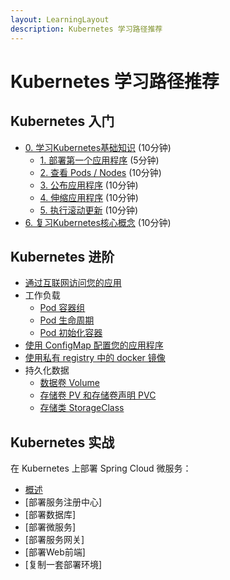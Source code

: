```yaml
---
layout: LearningLayout
description: Kubernetes 学习路径推荐
---
```


# Kubernetes 学习路径推荐

## **Kubernetes 入门**
  * [0. 学习Kubernetes基础知识](/learning/k8s-basics/kubernetes-basics.html) (10分钟)
    * [1. 部署第一个应用程序](/learning/k8s-basics/deploy-app.html) (5分钟)
    * [2. 查看 Pods / Nodes](/learning/k8s-basics/explore.html) (10分钟)
    * [3. 公布应用程序](/learning/k8s-basics/expose.html) (10分钟)
    * [4. 伸缩应用程序](/learning/k8s-basics/scale.html) (10分钟)
    * [5. 执行滚动更新](/learning/k8s-basics/update.html) (10分钟)
  * [6. 复习Kubernetes核心概念](/learning/k8s-basics/k8s-core-concepts.html) (10分钟)

## **Kubernetes 进阶**
  * [通过互联网访问您的应用](/learning/k8s-intermediate/ingress.html)
  * 工作负载
    * [Pod 容器组](/learning/k8s-intermediate/workload/pod.html)
    * [Pod 生命周期](/learning/k8s-intermediate/workload/pod-lifecycle.html)
    * [Pod 初始化容器](/learning/k8s-intermediate/workload/init-container.html)
  * [使用 ConfigMap 配置您的应用程序](/learning/k8s-intermediate/config-map.html)
  * [使用私有 registry 中的 docker 镜像](/learning/k8s-intermediate/private-registry.html)
  * 持久化数据
    * [数据卷 Volume](/learning/k8s-intermediate/persistent/volume.html)
    * [存储卷 PV 和存储卷声明 PVC](/learning/k8s-intermediate/persistent/pv.html)
    * [存储类 StorageClass](/learning/k8s-intermediate/persistent/storage-class.html)

## **Kubernetes 实战**

在 Kubernetes 上部署 Spring Cloud 微服务：

* [概述](/micro-service/spring-cloud/index.html)
* [部署服务注册中心]
* [部署数据库]
* [部署微服务]
* [部署服务网关]
* [部署Web前端]
* [复制一套部署环境]
